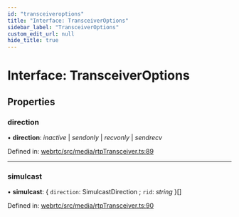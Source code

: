 ```yaml
---
id: "transceiveroptions"
title: "Interface: TransceiverOptions"
sidebar_label: "TransceiverOptions"
custom_edit_url: null
hide_title: true
---
```


# Interface: TransceiverOptions

## Properties

### direction

• **direction**: *inactive* \| *sendonly* \| *recvonly* \| *sendrecv*

Defined in: [webrtc/src/media/rtpTransceiver.ts:89](https://github.com/shinyoshiaki/werift-webrtc/blob/915ed10/packages/webrtc/src/media/rtpTransceiver.ts#L89)

___

### simulcast

• **simulcast**: { `direction`: SimulcastDirection ; `rid`: *string*  }[]

Defined in: [webrtc/src/media/rtpTransceiver.ts:90](https://github.com/shinyoshiaki/werift-webrtc/blob/915ed10/packages/webrtc/src/media/rtpTransceiver.ts#L90)
